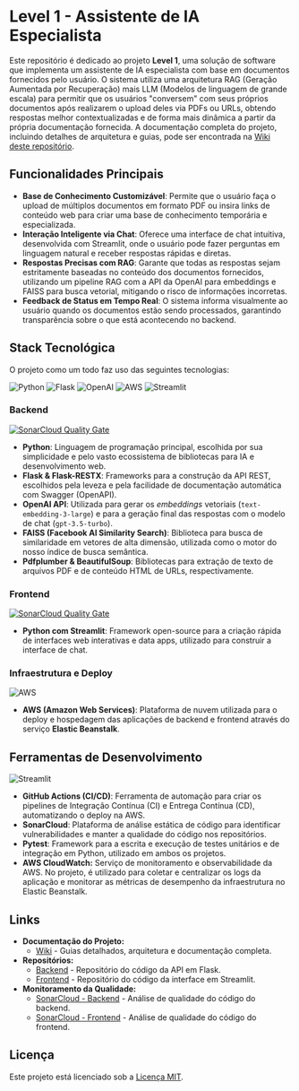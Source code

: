 # Level 1 - Assistente de IA Especialista

Este repositório é dedicado ao projeto **Level 1**, uma solução de software que implementa um assistente de IA especialista com base em documentos fornecidos pelo usuário. O sistema utiliza uma arquitetura RAG (Geração Aumentada por Recuperação) mais LLM (Modelos de linguagem de grande escala) para permitir que os usuários "conversem" com seus próprios documentos após realizarem o upload deles via PDFs ou URLs, obtendo respostas melhor contextualizadas e de forma mais dinâmica a partir da própria documentação fornecida. A documentação completa do projeto, incluindo detalhes de arquitetura e guias, pode ser encontrada na [Wiki deste repositório](https://github.com/Marcos-gjr/Level-1/wiki).

##  Funcionalidades Principais

* **Base de Conhecimento Customizável**: Permite que o usuário faça o upload de múltiplos documentos em formato PDF ou insira links de conteúdo web para criar uma base de conhecimento temporária e especializada.
* **Interação Inteligente via Chat**: Oferece uma interface de chat intuitiva, desenvolvida com Streamlit, onde o usuário pode fazer perguntas em linguagem natural e receber respostas rápidas e diretas.
* **Respostas Precisas com RAG**: Garante que todas as respostas sejam estritamente baseadas no conteúdo dos documentos fornecidos, utilizando um pipeline RAG com a API da OpenAI para embeddings e FAISS para busca vetorial, mitigando o risco de informações incorretas.
* **Feedback de Status em Tempo Real**: O sistema informa visualmente ao usuário quando os documentos estão sendo processados, garantindo transparência sobre o que está acontecendo no backend.

##  Stack Tecnológica

O projeto como um todo faz uso das seguintes tecnologias:

<div align="left">
  <img src="https://img.shields.io/badge/Python-3776AB?style=for-the-badge&logo=python&logoColor=white" alt="Python" />
  <img src="https://img.shields.io/badge/Flask-000000?style=for-the-badge&logo=flask&logoColor=white" alt="Flask" />
  <img src="https://img.shields.io/badge/OpenAI-412991?style=for-the-badge&logo=openai&logoColor=white" alt="OpenAI" />
  <img src="https://img.shields.io/badge/Amazon_AWS-232F3E?style=for-the-badge&logo=amazon-aws&logoColor=white" alt="AWS" />
  <img src="https://img.shields.io/badge/Streamlit-FF4B4B?style=for-the-badge&logo=streamlit&logoColor=white" alt="Streamlit" />
</div>

### **Backend**
<a href="https://sonarcloud.io/project/overview?id=Marcos-gjr_backend-level-1" target="_blank"><img src="https://img.shields.io/sonar/quality_gate/Marcos-gjr_backend-level-1?server=https%3A%2F%2Fsonarcloud.io&style=for-the-badge&logo=sonarcloud" alt="SonarCloud Quality Gate"/></a>
* **Python**: Linguagem de programação principal, escolhida por sua simplicidade e pelo vasto ecossistema de bibliotecas para IA e desenvolvimento web.
* **Flask & Flask-RESTX**: Frameworks para a construção da API REST, escolhidos pela leveza e pela facilidade de documentação automática com Swagger (OpenAPI).
* **OpenAI API**: Utilizada para gerar os *embeddings* vetoriais (`text-embedding-3-large`) e para a geração final das respostas com o modelo de chat (`gpt-3.5-turbo`).
* **FAISS (Facebook AI Similarity Search)**: Biblioteca para busca de similaridade em vetores de alta dimensão, utilizada como o motor do nosso índice de busca semântica.
* **Pdfplumber & BeautifulSoup**: Bibliotecas para extração de texto de arquivos PDF e de conteúdo HTML de URLs, respectivamente.

### **Frontend**
<a href="https://sonarcloud.io/project/overview?id=Marcos-gjr_backend-level-1" target="_blank"><img src="https://img.shields.io/sonar/quality_gate/Marcos-gjr_frontend-level-1?server=https%3A%2F%2Fsonarcloud.io&style=for-the-badge&logo=sonarcloud" alt="SonarCloud Quality Gate"/></a>
  
* **Python com Streamlit**: Framework open-source para a criação rápida de interfaces web interativas e data apps, utilizado para construir a interface de chat.

### **Infraestrutura e Deploy**
<img src="https://img.shields.io/badge/Amazon_AWS-232F3E?style=for-the-badge&logo=amazon-aws&logoColor=white" alt="AWS" />

* **AWS (Amazon Web Services)**: Plataforma de nuvem utilizada para o deploy e hospedagem das aplicações de backend e frontend através do serviço **Elastic Beanstalk**.

##  Ferramentas de Desenvolvimento
<img src="https://img.shields.io/badge/Streamlit-FF4B4B?style=for-the-badge&logo=streamlit&logoColor=white" alt="Streamlit" />
</div>

* **GitHub Actions (CI/CD)**: Ferramenta de automação para criar os pipelines de Integração Contínua (CI) e Entrega Contínua (CD), automatizando o deploy na AWS.
* **SonarCloud**: Plataforma de análise estática de código para identificar vulnerabilidades e manter a qualidade do código nos repositórios.
* **Pytest**: Framework para a escrita e execução de testes unitários e de integração em Python, utilizado em ambos os projetos.
* **AWS CloudWatch:** Serviço de monitoramento e observabilidade da AWS. No projeto, é utilizado para coletar e centralizar os logs da aplicação e monitorar as métricas de desempenho da infraestrutura no Elastic Beanstalk.

##  Links

* **Documentação do Projeto:**
    * [Wiki](https://github.com/Marcos-gjr/Level-1/wiki) - Guias detalhados, arquitetura e documentação completa.
    <!-- * [Documentação da API (Swagger UI)](http://<seu-link-do-backend-na-aws>/docs) - Interface interativa para testar os endpoints da API. -->
* **Repositórios:**
    * [Backend](https://github.com/Marcos-gjr/backend-level-1) - Repositório do código da API em Flask.
    * [Frontend](https://github.com/Marcos-gjr/frontend-level-1) - Repositório do código da interface em Streamlit.
* **Monitoramento da Qualidade:**
    * [SonarCloud - Backend](https://sonarcloud.io/project/overview?id=Marcos-gjr_backend-level-1) - Análise de qualidade do código do backend.
    * [SonarCloud - Frontend](https://sonarcloud.io/project/overview?id=Marcos-gjr_frontend-level-1) - Análise de qualidade do código do frontend.
 
##  Licença

Este projeto está licenciado sob a [Licença MIT](https://github.com/Marcos-gjr/Level-1/blob/main/LICENSE).


